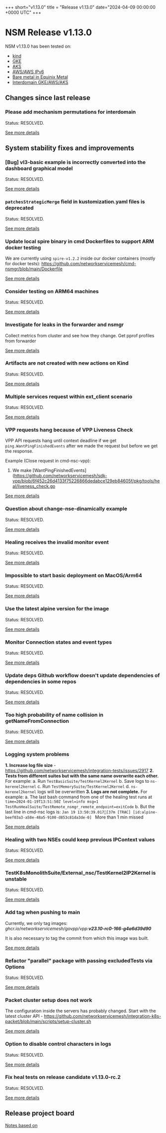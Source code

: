 
+++
short="v1.13.0"
title = "Release v1.13.0"
date="2024-04-09 00:00:00 +0000 UTC"
+++


# NSM Release v1.13.0 


NSM v1.13.0 has been tested on:
- [kind](https://github.com/networkservicemesh/integration-k8s-kind/actions?query=branch%3Arelease%2Fv1.13.0+)
- [GKE](https://github.com/networkservicemesh/integration-k8s-gke/actions?query=branch%3Arelease%2Fv1.13.0+)
- [AKS](https://github.com/networkservicemesh/integration-k8s-aks/actions?query=branch%3Arelease%2Fv1.13.0+)
- [AWS/AWS IPv6](https://github.com/networkservicemesh/integration-k8s-aws/actions?query=branch%3Arelease%2Fv1.13.0+)
- [Bare metal in Equinix Metal](https://github.com/networkservicemesh/integration-k8s-packet/actions?query=branch%3Arelease%2Fv1.13.0+)
- [Interdomain GKE/AWS/AKS](https://github.com/networkservicemesh/integration-interdomain-k8s/actions?query=branch%3Arelease%2Fv1.13.0+)

## Changes since last release



### Please add mechanism permutations for interdomain

Status: RESOLVED.

[See more details](https://github.com/networkservicemesh/deployments-k8s/issues/2010)


## System stability fixes and improvements



### [Bug] vl3-basic example is incorrectly converted into the dashboard graphical model

Status: RESOLVED.

[See more details](https://github.com/networkservicemesh/cmd-dashboard-backend/issues/4)


### `patchesStrategicMerge` field in kustomization.yaml files is deprecated

Status: RESOLVED.

[See more details](https://github.com/networkservicemesh/deployments-k8s/issues/9036)


### Update local spire binary in cmd Dockerfiles to support ARM docker testing

We are currently using `spire-v1.2.2` inside our docker containers (mostly for docker tests):
https://github.com/networkservicemesh/cmd-nsmgr/blob/main/Dockerfile

[See more details](https://github.com/networkservicemesh/deployments-k8s/issues/9574)


### Consider testing on ARM64 machines

Status: RESOLVED.

[See more details](https://github.com/networkservicemesh/integration-tests/issues/3390)


### Investigate for leaks in the forwarder and nsmgr


Collect metrics from cluster and see how they change.
Get pprof profiles from forwarder

[See more details](https://github.com/networkservicemesh/cmd-forwarder-vpp/issues/1025)


### Artifacts are not created with new actions on Kind

Status: RESOLVED.

[See more details](https://github.com/networkservicemesh/integration-k8s-kind/issues/988)


### Multiple services request within ext_client scenario

Status: RESOLVED.

[See more details](https://github.com/networkservicemesh/deployments-k8s/issues/11352)


### VPP requests hang because of VPP Liveness Check

VPP API requests hang until context deadline if we get `ping.WantPingFinishedEvents` after we made the request but before we get the response.

Example (Close request in cmd-nsc-vpp):
1. We make [WantPingFinishedEvents](https://github.com/networkservicemesh/sdk-vpp/blob/6f452c26d4133f75226866dedabce129eb84605f/pkg/tools/heal/liveness_check.go

[See more details](https://github.com/networkservicemesh/sdk-vpp/issues/792)


### Question about change-nse-dinamically example 

Status: RESOLVED.

[See more details](https://github.com/networkservicemesh/deployments-k8s/issues/11114)


### Healing receives the invalid monitor event

Status: RESOLVED.

[See more details](https://github.com/networkservicemesh/sdk/issues/1586)


### Impossible to start basic deployment on MacOS/Arm64

Status: RESOLVED.

[See more details](https://github.com/networkservicemesh/deployments-k8s/issues/10985)


### Use the latest alpine version for the image

Status: RESOLVED.

[See more details](https://github.com/networkservicemesh/cmd-nsc/issues/605)


### Monitor Connection states and event types

Status: RESOLVED.

[See more details](https://github.com/networkservicemesh/api/issues/169)


### Update deps Github workflow doesn't update dependencies of dependencies in some repos

Status: RESOLVED.

[See more details](https://github.com/networkservicemesh/.github/issues/61)


### Too high probability of name collision in getNameFromConnection

Status: RESOLVED.

[See more details](https://github.com/networkservicemesh/sdk/issues/1589)


### Logging system problems


**1. Increase log file size** - https://github.com/networkservicemesh/integration-tests/issues/2917
**2. Tests from different suites but with the same name overwrite each other.**
For example:
a. Run `TestBasicSuite/TestKernel2Kernel`
b. Save logs to `ns-kerenel2kernel`
c. Run `TestMemorySuite/TestKernel2Kernel`
d. `ns-kerenel2kernel` logs will be overwritten
**3. Logs are not complete.**
For example:
a. The last bash command from one of the healing test runs at
`time=2024-01-19T13:51:50Z level=info msg=1 TestRunHealSuite/TestRemote_nsmgr_remote_endpoint=exitCode`
b. But the last line in cmd-nsc logs is:
`Jan 19 13:50:39.017[37m [TRAC] [id:alpine-beef03a3-a58e-48a5-9100-d853c81da3de-0] `
More than 1 min missed

[See more details](https://github.com/networkservicemesh/integration-tests/issues/3420)


### Healing with two NSEs could  keep previous IPContext values

Status: RESOLVED.

[See more details](https://github.com/networkservicemesh/deployments-k8s/issues/9888)


### TestK8sMonolithSuite/External_nsc/TestKernel2IP2Kernel is unstable

Status: RESOLVED.

[See more details](https://github.com/networkservicemesh/deployments-k8s/issues/11229)


### Add tag when pushing to main


Currently, we only tag images:
_ghcr.io/networkservicemesh/govpp/vpp:**v23.10-rc0-166-g4a6d39d90**_

It is also necessary to tag the commit from which this image was built.

[See more details](https://github.com/networkservicemesh/govpp/issues/18)


### Refactor "parallel" package with passing excludedTests via Options

Status: RESOLVED.

[See more details](https://github.com/networkservicemesh/integration-tests/issues/3510)


### Packet cluster setup does not work

The configuration inside the servers has probably changed.
Start with the latest cluster API - https://github.com/networkservicemesh/integration-k8s-packet/blob/main/scripts/setup-cluster.sh

[See more details](https://github.com/networkservicemesh/integration-k8s-packet/issues/398)


### Option to disable control characters in logs

Status: RESOLVED.

[See more details](https://github.com/networkservicemesh/sdk/issues/1594)


### Fix heal tests on release candidate v1.13.0-rc.2

Status: RESOLVED.

[See more details](https://github.com/networkservicemesh/integration-k8s-gke/issues/435)



## Release project board

[Notes based on](https://github.com/orgs/networkservicemesh/projects/33)
